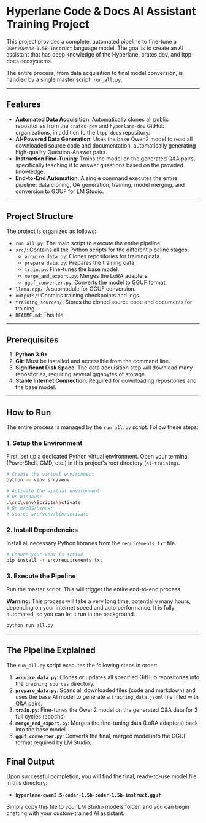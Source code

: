 # Hyperlane Code & Docs AI Assistant Training Project

This project provides a complete, automated pipeline to fine-tune a `Qwen/Qwen2-1.5B-Instruct` language model. The goal is to create an AI assistant that has deep knowledge of the Hyperlane, crates.dev, and ltpp-docs ecosystems.

The entire process, from data acquisition to final model conversion, is handled by a single master script: `run_all.py`.

---

## Features

- **Automated Data Acquisition**: Automatically clones all public repositories from the `crates-dev` and `hyperlane-dev` GitHub organizations, in addition to the `ltpp-docs` repository.
- **AI-Powered Data Generation**: Uses the base Qwen2 model to read all downloaded source code and documentation, automatically generating high-quality Question-Answer pairs.
- **Instruction Fine-Tuning**: Trains the model on the generated Q&A pairs, specifically teaching it to answer questions based on the provided knowledge.
- **End-to-End Automation**: A single command executes the entire pipeline: data cloning, QA generation, training, model merging, and conversion to GGUF for LM Studio.

---

## Project Structure

The project is organized as follows:

- `run_all.py`: The main script to execute the entire pipeline.
- `src/`: Contains all the Python scripts for the different pipeline stages.
  - `acquire_data.py`: Clones repositories for training data.
  - `prepare_data.py`: Prepares the training data.
  - `train.py`: Fine-tunes the base model.
  - `merge_and_export.py`: Merges the LoRA adapters.
  - `gguf_converter.py`: Converts the model to GGUF format.
- `llama.cpp/`: A submodule for GGUF conversion.
- `outputs/`: Contains training checkpoints and logs.
- `training_sources/`: Stores the cloned source code and documents for training.
- `README.md`: This file.

---

## Prerequisites

1.  **Python 3.9+**
2.  **Git**: Must be installed and accessible from the command line.
3.  **Significant Disk Space**: The data acquisition step will download many repositories, requiring several gigabytes of storage.
4.  **Stable Internet Connection**: Required for downloading repositories and the base model.

---

## How to Run

The entire process is managed by the `run_all.py` script. Follow these steps:

### 1. Setup the Environment

First, set up a dedicated Python virtual environment. Open your terminal (PowerShell, CMD, etc.) in this project's root directory (`ai-training`).

```bash
# Create the virtual environment
python -m venv src/venv

# Activate the virtual environment
# On Windows:
.\src\venv\Scripts\activate
# On macOS/Linux:
# source src/venv/bin/activate
```

### 2. Install Dependencies

Install all necessary Python libraries from the `requirements.txt` file.

```bash
# Ensure your venv is active
pip install -r src/requirements.txt
```

### 3. Execute the Pipeline

Run the master script. This will trigger the entire end-to-end process.

**Warning:** This process will take a very long time, potentially many hours, depending on your internet speed and auto performance. It is fully automated, so you can let it run in the background.

```bash
python run_all.py
```

---

## The Pipeline Explained

The `run_all.py` script executes the following steps in order:

1.  **`acquire_data.py`**: Clones or updates all specified GitHub repositories into the `training_sources` directory.
2.  **`prepare_data.py`**: Scans all downloaded files (code and markdown) and uses the base AI model to generate a `training_data.jsonl` file filled with Q&A pairs.
3.  **`train.py`**: Fine-tunes the Qwen2 model on the generated Q&A data for 3 full cycles (epochs).
4.  **`merge_and_export.py`**: Merges the fine-tuning data (LoRA adapters) back into the base model.
5.  **`gguf_converter.py`**: Converts the final, merged model into the GGUF format required by LM Studio.

## Final Output

Upon successful completion, you will find the final, ready-to-use model file in this directory:

- **`hyperlane-qwen2.5-coder-1.5b-coder-1.5b-instruct.gguf`**

Simply copy this file to your LM Studio models folder, and you can begin chatting with your custom-trained AI assistant.

